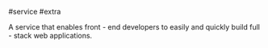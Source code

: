 #service #extra 

A service that enables front - end developers to easily and quickly build full - stack web applications.